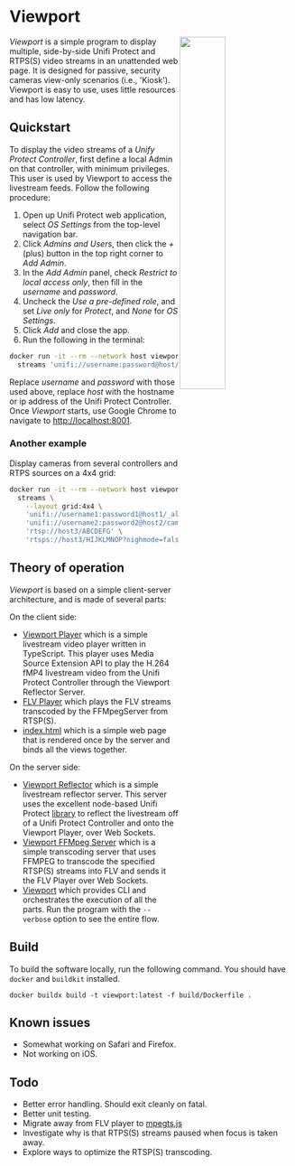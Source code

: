 # Viewport

<img src="man/screenshot1.png" align="right" width="40%"/>

*Viewport* is a simple program to display multiple, side-by-side Unifi Protect 
and RTPS(S) video streams in an unattended web page. It is designed for passive, security 
cameras view-only scenarios (i.e., 'Kiosk'). Viewport is easy to use, uses little 
resources and has low latency.

## Quickstart
To display the video streams of a _Unify Protect Controller_, first define a local Admin on that
controller, with minimum privileges. This user is used by Viewport to access the livestream feeds.
Follow the following procedure:
1. Open up Unifi Protect web application, select _OS Settings_ from the top-level navigation bar. 
1. Click _Admins and Users_, then click the _+_ (plus) button in the top right corner to _Add Admin_.
1. In the _Add Admin_ panel, check _Restrict to local access only_, then fill in the *username* and
*password*.
1. Uncheck the _Use a pre-defined role_, and set _Live only_ for _Protect_, and _None_ for _OS Settings_.
1. Click _Add_ and close the app.
1. Run the following in the terminal:
```bash
docker run -it --rm --network host viewport:1.2 \ 
  streams 'unifi://username:password@host/_all'
```
Replace _username_ and _password_ with those used above, replace _host_ with the hostname or ip address
of the Unifi Protect Controller. Once _Viewport_ starts, use Google Chrome to navigate to [http://localhost:8001](http://localhost:8001).

### Another example
Display cameras from several controllers and RTPS sources on a 4x4 grid:
```bash
docker run -it --rm --network host viewport:1.2 \ 
  streams \
    --layout grid:4x4 \
    'unifi://username1:password1@host1/_all' \
    'unifi://username2:password2@host2/camera name 5,camera name 3' \
    'rtsp://host3/ABCDEFG' \
    'rtsps://host3/HIJKLMNOP?nighmode=false'
```


## Theory of operation
_Viewport_ is based on a simple client-server architecture, and is made of several parts:


On the client side:
* [Viewport Player](src/player) which is a simple livestream video player written in TypeScript. This player
uses Media Source Extension API to play the H.264 fMP4 livestream video from the Unifi Protect Controller through 
the Viewport Reflector Server.
* [FLV Player](https://github.com/bilibili/flv.js/tree/master) which plays the FLV streams transcoded by the
FFMpegServer from RTSP(S). 
* [index.html](src/viewport/resource/backend/ui/templates) which is a simple web page that is rendered once by the server and 
binds all the views together. 


On the server side:
* [Viewport Reflector](src/reflector) which is a simple livestream reflector server. This server uses the excellent
node-based Unifi Protect [library](https://github.com/hjdhjd/unifi-protect) to reflect the livestream off of a
Unifi Protect Controller and onto the Viewport Player, over Web Sockets.
* [Viewport FFMpeg Server](src/viewport/src/backend/protocols/rtsp.py#L57) which is a simple transcoding server that uses FFMPEG to transcode the specified
RTSP(S) streams into FLV and sends it the FLV Player over Web Sockets.
* [Viewport](src/viewport) which provides CLI and orchestrates the execution of all the parts. Run the program 
with the `--verbose` option to see the entire flow.



## Build
To build the software locally, run the following command.
You should have `docker` and `buildkit` installed.
```shell
docker buildx build -t viewport:latest -f build/Dockerfile .
```


## Known issues
* Somewhat working on Safari and Firefox.
* Not working on iOS.

## Todo
* Better error handling. Should exit cleanly on fatal.
* Better unit testing.
* Migrate away from FLV player to [mpegts.js](https://github.com/xqq/mpegts.js)
* Investigate why is that RTPS(S) streams paused when focus is taken away.
* Explore ways to optimize the RTSP(S) transcoding.


